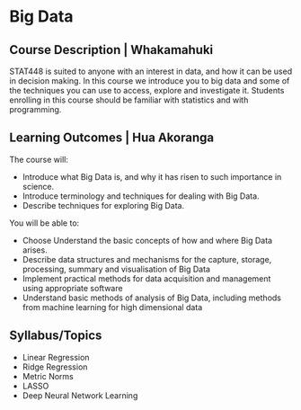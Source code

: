 # Big Data

## Course Description | Whakamahuki

STAT448 is suited to anyone with an interest in data, and how it can be used in decision
making. In this course we introduce you to big data and some of the techniques you can use
to access, explore and investigate it. Students enrolling in this course should be familiar with
statistics and with programming.

## Learning Outcomes | Hua Akoranga

The course will:

- Introduce what Big Data is, and why it has risen to such importance in science.
- Introduce terminology and techniques for dealing with Big Data.
- Describe techniques for exploring Big Data.

You will be able to:

- Choose Understand the basic concepts of how and where Big Data arises.
- Describe data structures and mechanisms for the capture, storage, processing, summary and visualisation of Big Data
- Implement practical methods for data acquisition and management using appropriate
software
- Understand basic methods of analysis of Big Data, including methods from machine
learning for high dimensional data

## Syllabus/Topics

- Linear Regression
- Ridge Regression
- Metric Norms
- LASSO
- Deep Neural Network Learning
